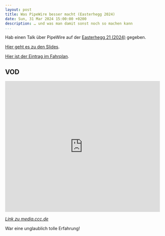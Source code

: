 ```yaml
---
layout: post
title: Was PipeWire besser macht (Easterhegg 2024)
date: Sun, 31 Mar 2024 15:00:00 +0200
description: … und was man damit sonst noch so machen kann
...
```


Hab einen Talk über PipeWire auf der [Easterhegg 21 (2024)](https://eh21.easterhegg.eu/) gegeben.

[Hier geht es zu den Slides](https://lucy.moe/f/eh21-pipewire-talk/slides.html#(1)).

[Hier ist der Eintrag im Fahrplan](https://fahrplan.eh21.easterhegg.eu/eh/talk/NEGABQ/).

## VOD

<iframe width="100%" height="426px" src="https://media.ccc.de/v/eh21-124-was-pipewire-besser-macht/oembed" frameborder="0" allowfullscreen></iframe>

*[Link zu media.ccc.de](https://media.ccc.de/v/eh21-124-was-pipewire-besser-macht)*

War eine unglaublich tolle Erfahrung!
